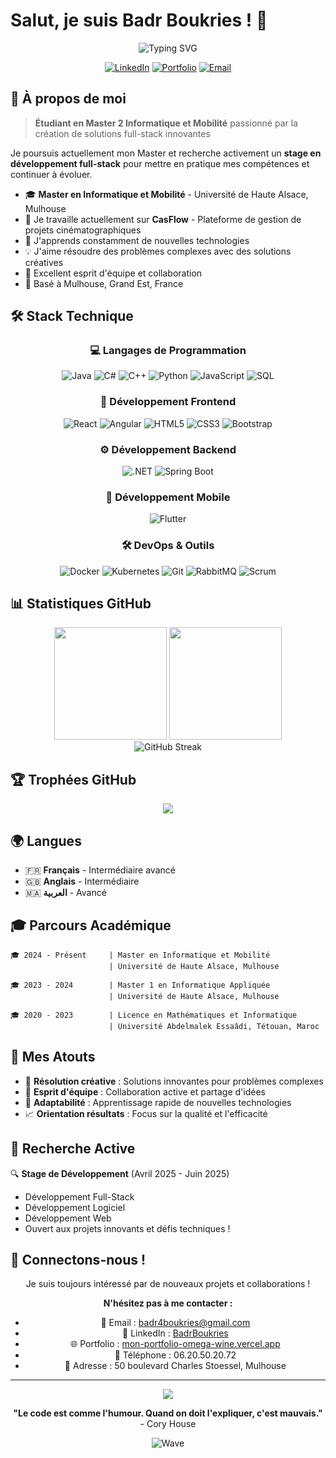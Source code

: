 # Salut, je suis Badr Boukries ! 👋

<div align="center">
  <img src="https://readme-typing-svg.herokuapp.com?font=Fira+Code&size=28&duration=4000&pause=1000&color=00D8FF&center=true&vCenter=true&width=600&lines=Développeur+Full-Stack+🚀;Master+en+Informatique+🎓;Résolveur+de+problèmes+💡;Toujours+en+apprentissage+🌱" alt="Typing SVG" />
</div>

<div align="center">
  
  [![LinkedIn](https://img.shields.io/badge/LinkedIn-0077B5?style=for-the-badge&logo=linkedin&logoColor=white)](https://www.linkedin.com/in/BadrBoukries)
  [![Portfolio](https://img.shields.io/badge/Portfolio-FF5722?style=for-the-badge&logo=todoist&logoColor=white)](https://mon-portfolio-omega-wine.vercel.app)
  [![Email](https://img.shields.io/badge/Gmail-D14836?style=for-the-badge&logo=gmail&logoColor=white)](mailto:badr4boukries@gmail.com)
  
</div>

## 🚀 À propos de moi

> **Étudiant en Master 2 Informatique et Mobilité** passionné par la création de solutions full-stack innovantes

Je poursuis actuellement mon Master et recherche activement un **stage en développement full-stack** pour mettre en pratique mes compétences et continuer à évoluer.

- 🎓 **Master en Informatique et Mobilité** - Université de Haute Alsace, Mulhouse
- 🔭 Je travaille actuellement sur **CasFlow** - Plateforme de gestion de projets cinématographiques
- 🌱 J'apprends constamment de nouvelles technologies
- 💡 J'aime résoudre des problèmes complexes avec des solutions créatives
- 🤝 Excellent esprit d'équipe et collaboration
- 📍 Basé à Mulhouse, Grand Est, France

## 🛠️ Stack Technique

<div align="center">

### 💻 Langages de Programmation
![Java](https://img.shields.io/badge/Java-ED8B00?style=for-the-badge&logo=openjdk&logoColor=white)
![C#](https://img.shields.io/badge/C%23-239120?style=for-the-badge&logo=c-sharp&logoColor=white)
![C++](https://img.shields.io/badge/C%2B%2B-00599C?style=for-the-badge&logo=c%2B%2B&logoColor=white)
![Python](https://img.shields.io/badge/Python-3776AB?style=for-the-badge&logo=python&logoColor=white)
![JavaScript](https://img.shields.io/badge/JavaScript-F7DF1E?style=for-the-badge&logo=javascript&logoColor=black)
![SQL](https://img.shields.io/badge/SQL-4479A1?style=for-the-badge&logo=mysql&logoColor=white)

### 🎨 Développement Frontend
![React](https://img.shields.io/badge/React-20232A?style=for-the-badge&logo=react&logoColor=61DAFB)
![Angular](https://img.shields.io/badge/Angular-DD0031?style=for-the-badge&logo=angular&logoColor=white)
![HTML5](https://img.shields.io/badge/HTML5-E34F26?style=for-the-badge&logo=html5&logoColor=white)
![CSS3](https://img.shields.io/badge/CSS3-1572B6?style=for-the-badge&logo=css3&logoColor=white)
![Bootstrap](https://img.shields.io/badge/Bootstrap-563D7C?style=for-the-badge&logo=bootstrap&logoColor=white)

### ⚙️ Développement Backend
![.NET](https://img.shields.io/badge/.NET-5C2D91?style=for-the-badge&logo=.net&logoColor=white)
![Spring Boot](https://img.shields.io/badge/Spring%20Boot-6DB33F?style=for-the-badge&logo=spring&logoColor=white)

### 📱 Développement Mobile
![Flutter](https://img.shields.io/badge/Flutter-02569B?style=for-the-badge&logo=flutter&logoColor=white)

### 🛠️ DevOps & Outils
![Docker](https://img.shields.io/badge/Docker-2496ED?style=for-the-badge&logo=docker&logoColor=white)
![Kubernetes](https://img.shields.io/badge/Kubernetes-326CE5?style=for-the-badge&logo=kubernetes&logoColor=white)
![Git](https://img.shields.io/badge/Git-F05032?style=for-the-badge&logo=git&logoColor=white)
![RabbitMQ](https://img.shields.io/badge/RabbitMQ-FF6600?style=for-the-badge&logo=rabbitmq&logoColor=white)
![Scrum](https://img.shields.io/badge/Scrum-009FDA?style=for-the-badge&logo=scrumalliance&logoColor=white)

</div>

## 📊 Statistiques GitHub

<div align="center">
  <img height="180em" src="https://github-readme-stats.vercel.app/api?username=Badr8Boukries&show_icons=true&theme=tokyonight&include_all_commits=true&count_private=true"/>
  <img height="180em" src="https://github-readme-stats.vercel.app/api/top-langs/?username=Badr8Boukries&layout=compact&langs_count=8&theme=tokyonight"/>
</div>

<div align="center">
  <img src="https://github-readme-streak-stats.herokuapp.com/?user=Badr8Boukries&theme=tokyonight" alt="GitHub Streak" />
</div>




## 🏆 Trophées GitHub

<div align="center">
  <img src="https://github-profile-trophy.vercel.app/?username=Badr8Boukries&theme=tokyonight&no-frame=true&margin-w=15&margin-h=15&column=7" />
</div>

## 🌍 Langues

- 🇫🇷 **Français** - Intermédiaire avancé
- 🇬🇧 **Anglais** - Intermédiaire
- 🇲🇦 **العربية** - Avancé

## 🎓 Parcours Académique

```
🎓 2024 - Présent     | Master en Informatique et Mobilité
                      | Université de Haute Alsace, Mulhouse

🎓 2023 - 2024        | Master 1 en Informatique Appliquée
                      | Université de Haute Alsace, Mulhouse

🎓 2020 - 2023        | Licence en Mathématiques et Informatique
                      | Université Abdelmalek Essaâdi, Tétouan, Maroc
```

## 🎯 Mes Atouts

- 🧠 **Résolution créative** : Solutions innovantes pour problèmes complexes
- 🤝 **Esprit d'équipe** : Collaboration active et partage d'idées
- 🚀 **Adaptabilité** : Apprentissage rapide de nouvelles technologies
- 📈 **Orientation résultats** : Focus sur la qualité et l'efficacité

## 💼 Recherche Active

🔍 **Stage de Développement** (Avril 2025 - Juin 2025)
- Développement Full-Stack
- Développement Logiciel
- Développement Web
- Ouvert aux projets innovants et défis techniques !

## 🤝 Connectons-nous !

<div align="center">
  
Je suis toujours intéressé par de nouveaux projets et collaborations !

**N'hésitez pas à me contacter :**
- 📧 Email : [badr4boukries@gmail.com](mailto:badr4boukries@gmail.com)
- 💼 LinkedIn : [BadrBoukries](https://www.linkedin.com/in/BadrBoukries)
- 🌐 Portfolio : [mon-portfolio-omega-wine.vercel.app](https://mon-portfolio-omega-wine.vercel.app)
- 📱 Téléphone : 06.20.50.20.72
- 📍 Adresse : 50 boulevard Charles Stoessel, Mulhouse

</div>

---

<div align="center">
  <img src="https://komarev.com/ghpvc/?username=Badr8Boukries&color=blueviolet&style=flat-square&label=Vues+du+Profil" />
</div>

<div align="center">
  
  **"Le code est comme l'humour. Quand on doit l'expliquer, c'est mauvais."** - Cory House
  
  ![Wave](https://raw.githubusercontent.com/mayhemantt/mayhemantt/Update/svg/Bottom.svg)
  
</div>
